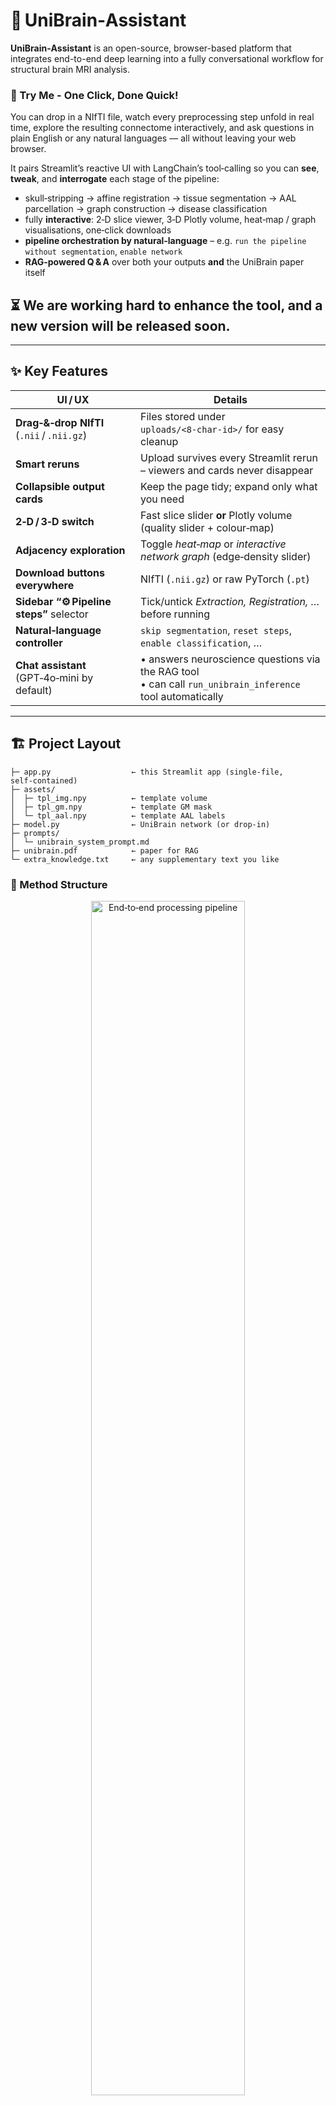 # 🧠 UniBrain‑Assistant


**UniBrain‑Assistant** is an open-source, browser-based platform that integrates end-to-end deep learning into a fully conversational workflow for structural brain MRI analysis.

### 🚀 Try Me - One Click, Done Quick!

You can drop in a NIfTI file, watch every preprocessing step unfold in real time, explore the resulting connectome interactively, and ask questions in plain English or any natural languages — all without leaving your web browser.

It pairs Streamlit’s reactive UI with LangChain’s tool‑calling so you can **see**, **tweak**, and **interrogate** each stage of the pipeline:

* skull‑stripping → affine registration → tissue segmentation → AAL parcellation → graph construction → disease classification
* fully **interactive**: 2‑D slice viewer, 3‑D Plotly volume, heat‑map / graph visualisations, one‑click downloads
* **pipeline orchestration by natural‑language** – e.g. `run the pipeline without segmentation`, `enable network`
* **RAG‑powered Q & A** over both your outputs **and** the UniBrain paper itself

## ⏳ We are working hard to enhance the tool, and a new version will be released soon.

---

## ✨ Key Features

| UI / UX                                     | Details                                                                                                     |
| ------------------------------------------- | ----------------------------------------------------------------------------------------------------------- |
| **Drag‑&‑drop NIfTI** (`.nii` / `.nii.gz`)  | Files stored under `uploads/<8‑char‑id>/` for easy cleanup                                                  |
| **Smart reruns**                            | Upload survives every Streamlit rerun – viewers and cards never disappear                                   |
| **Collapsible output cards**                | Keep the page tidy; expand only what you need                                                               |
| **2‑D / 3‑D switch**                        | Fast slice slider **or** Plotly volume (quality slider + colour‑map)                                        |
| **Adjacency exploration**                   | Toggle *heat‑map* or *interactive network graph* (edge‑density slider)                                      |
| **Download buttons everywhere**             | NIfTI (`.nii.gz`) or raw PyTorch (`.pt`)                                                                    |
| **Sidebar “⚙️ Pipeline steps”** selector    | Tick/untick *Extraction, Registration, …* before running                                                    |
| **Natural‑language controller**             | `skip segmentation`, `reset steps`, `enable classification`, …                                              |
| **Chat assistant** (GPT‑4o‑mini by default) | • answers neuroscience questions via the RAG tool<br>• can call `run_unibrain_inference` tool automatically |

---

## 🏗️ Project Layout

```text
├─ app.py                  ← this Streamlit app (single‑file, self‑contained)
├─ assets/
│  ├─ tpl_img.npy          ← template volume
│  ├─ tpl_gm.npy           ← template GM mask
│  └─ tpl_aal.npy          ← template AAL labels
├─ model.py                ← UniBrain network (or drop‑in)
├─ prompts/
│  └─ unibrain_system_prompt.md
├─ unibrain.pdf            ← paper for RAG
└─ extra_knowledge.txt     ← any supplementary text you like
```

### 🔬 Method Structure

<p align="center">
  <img src="./figures/structure.png" alt="End‑to‑end processing pipeline" width="70%"/>
</p>

> **No UniBrain weights?**
> If `assets/unibrain.pth` is missing the app loads a **dummy stub** so you can
> still explore the UI.

---

## 🚀 Quick Start

```bash
git clone https://github.com/<your‑handle>/unibrain-assistant.git
cd unibrain-assistant
python -m venv .venv && source .venv/bin/activate      # optional
pip install -r requirements.txt
export OPENAI_API_KEY="sk-..."                         # GPT‑4o‑mini / 3.5‑turbo
streamlit run app.py
```

Open [http://localhost:8501](http://localhost:8501) → upload a NIfTI → pick steps → **Run**.
Then talk to your data:

```
❯ without segmentation                 # skips Segmentation, re‑runs
❯ what does a high dice score mean?
❯ show me only the brain network stage
```

---

## 🔑 Environment Variables

| Var              | Purpose                                        |
| ---------------- | ---------------------------------------------- |
| `OPENAI_API_KEY` | Required for chat, command‑parser LLM, and RAG |
| `IMG_SIZE`       | (optional) override default 96³ voxel size     |

---

## 📦 Core Dependencies

* `streamlit ≥1.32`
* `torch`, `numpy`, `nibabel`, `SimpleITK`, `plotly`, `networkx`
* `langchain`, `langchain‑openai`, `faiss‑cpu`
* `openai` (≥1.0 python SDK)

See `requirements.txt` for exact versions.

---

## 🤖 Command Grammar (for reference)

| Intent          | Examples (case‑insensitive)                               |
| --------------- | --------------------------------------------------------- |
| **Skip step**   | `skip segmentation`, `no network`, `without registration` |
| **Enable step** | `enable classification`, `turn on parcellation`           |
| **Reset**       | `reset steps`, `reset pipeline`                           |
| Anything else   | routed to the regular chat assistant                      |

Internally the message goes through:

1. **Regex fast‑path**
2. If unresolved → **GPT‑4o‑mini** prompt (`CMD_SYS_PROMPT`) → JSON response.

---


---

## 🖼️ Demo

<p align="center">
  <img src="./figures/demo1.png" alt="Upload & preprocessing" width="100%"/>
  <img src="./figures/demo2.png" alt="Interactive slice viewer" width="100%"/>
  <img src="./figures/demo3.png" alt="3‑D volumetric viewer" width="100%"/>
</p>
<p align="center">
  <img src="./figures/demo4.png" alt="Graph visualisation" width="100%"/>
  <img src="./figures/demo5.png" alt="Chat‑driven control" width="100%"/>
</p>


## 📝 Contributing

PRs are welcome! Interesting directions:

* plug‑in **non‑rigid** registration back‑ends
* support **multi‑modal** inputs (fMRI + DTI)
* switch 3‑D viewer to `vtk.js` for volume clipping planes
* add **batch mode** & progress bars



---

## 📚 Citation

Please cite the following work if UniBrain‑Assistant contributes to your research:

```bibtex
@article{su2025end,
  title={End-to-End Deep Learning for Structural Brain Imaging: A Unified Framework},
  author={Su, Yao and Han, Keqi and Zeng, Mingjie and Sun, Lichao and Zhan, Liang and Yang, Carl and He, Lifang and Kong, Xiangnan},
  journal={arXiv preprint arXiv:2502.18523},
  year={2025}
}
```


---

## 📄 License

MIT – do whatever you want, but please cite the UniBrain paper if you use the
model for research.

